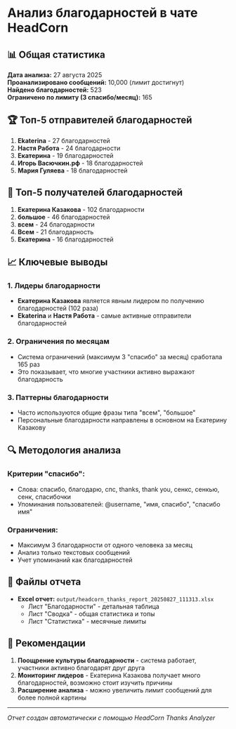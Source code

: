# Анализ благодарностей в чате HeadCorn

## 📊 Общая статистика

**Дата анализа:** 27 августа 2025  
**Проанализировано сообщений:** 10,000 (лимит достигнут)  
**Найдено благодарностей:** 523  
**Ограничено по лимиту (3 спасибо/месяц):** 165  

## 🏆 Топ-5 отправителей благодарностей

1. **Ekaterina** - 27 благодарностей
2. **Настя Работа** - 24 благодарности  
3. **Екатерина** - 19 благодарностей
4. **Игорь Васючкин.рф** - 18 благодарностей
5. **Мария Гуляева** - 18 благодарностей

## 🎯 Топ-5 получателей благодарностей

1. **Екатерина Казакова** - 102 благодарности
2. **большое** - 46 благодарностей
3. **всем** - 24 благодарности
4. **Всем** - 21 благодарность
5. **Екатерина** - 16 благодарностей

## 📈 Ключевые выводы

### 1. Лидеры благодарности
- **Екатерина Казакова** является явным лидером по получению благодарностей (102 раза)
- **Ekaterina** и **Настя Работа** - самые активные отправители благодарностей

### 2. Ограничения по месяцам
- Система ограничений (максимум 3 "спасибо" за месяц) сработала 165 раз
- Это показывает, что многие участники активно выражают благодарность

### 3. Паттерны благодарности
- Часто используются общие фразы типа "всем", "большое"
- Персональные благодарности направлены в основном на Екатерину Казакову

## 🔍 Методология анализа

### Критерии "спасибо":
- Слова: спасибо, благодарю, спс, thanks, thank you, сенкс, сенкью, сенк, спасибочки
- Упоминания пользователей: @username, "имя, спасибо", "спасибо имя"

### Ограничения:
- Максимум 3 благодарности от одного человека за месяц
- Анализ только текстовых сообщений
- Учет упоминаний как благодарностей

## 📁 Файлы отчета

- **Excel отчет:** `output/headcorn_thanks_report_20250827_111313.xlsx`
  - Лист "Благодарности" - детальная таблица
  - Лист "Сводка" - общая статистика и топы
  - Лист "Статистика" - месячные лимиты

## 🚀 Рекомендации

1. **Поощрение культуры благодарности** - система работает, участники активно благодарят друг друга
2. **Мониторинг лидеров** - Екатерина Казакова получает много благодарностей, возможно стоит изучить причины
3. **Расширение анализа** - можно увеличить лимит сообщений для более полной картины

---
*Отчет создан автоматически с помощью HeadCorn Thanks Analyzer*
